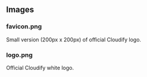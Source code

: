 ## Images

### favicon.png 

Small version (200px x 200px) of official Cloudify logo. 

### logo.png

Official Cloudify white logo. 

